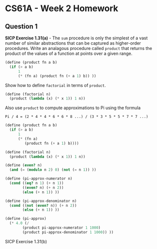 # CS61A - Week 2 Homework

## Question 1

**SICP Exercise 1.31(a)** - The `sum` procedure is only the simplest of a vast number of similar abstractions that can be captured as higher-order procedures. Write an analagous procedure called `product` that returns the product of the values of a function at points over a given range.

```scheme
(define (product fn a b)
  (if (> a b)
      1
      (* (fn a) (product fn (+ a 1) b)) ))
```

Show how to define `factorial` in terms of `product`.

```scheme
(define (factorial n)
  (product (lambda (x) (* x 1)) 1 n))
```

Also use `product` to compute approximations to Pi using the formula

```
Pi / 4 = (2 * 4 * 4 * 6 * 6 * 8 ...) / (3 * 3 * 5 * 5 * 7 * 7 ...)
```

```scheme
(define (product fn a b)
  (if (> a b)
      1
      (* (fn a)
         (product fn (+ a 1) b))))

(define (factorial n)
  (product (lambda (x) (* x 1)) 1 n))

(define (even? n)
  (and (= (modulo n 2) 0) (not (= n 1)) ))

(define (pi-approx-numerator n)
  (cond ((eq? n 1) (+ n 1))
        ((even? n) (+ n 2))
        (else (+ n 1)) ))

(define (pi-approx-denominator n)
  (cond ((not (even? n)) (+ n 2))
        (else (+ n 1)) ))

(define (pi-approx)
  (* 4.0 (/
        (product pi-approx-numerator 1 1000)
        (product pi-approx-denominator 1 1000)) ))
```

SICP Exercise 1.31(b)
